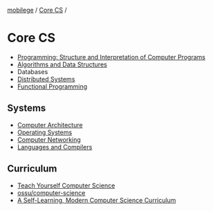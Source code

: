[mobilege](https://github.com/mobilege/mobilege.github.io/blob/master/README.md) / 
[Core CS](https://github.com/mobiledge/mobiledge.github.io/blob/master/core-cs.md) /

# Core CS
- [Programming: Structure and Interpretation of Computer Programs](https://github.com/mobilege/sicp/blob/master/README.md)  
- [Algorithms and Data Structures](https://github.com/mobilege/algorithms)  
- Databases  
- [Distributed Systems](https://github.com/mobilege/distributed-systems/blob/master/README.md)
- [Functional Programming](https://github.com/mobiledge/functional-programming/blob/master/README.md#functional-programming) 

## Systems 
- [Computer Architecture](https://github.com/mobilege/computer-architecture/blob/master/README.md)  
- [Operating Systems](https://github.com/mobilege/operating-systems/blob/main/README.md)  
- [Computer Networking](https://github.com/mobilege/computer-networking/blob/master/README.md)  
- [Languages and Compilers](https://github.com/mobilege/compilers/blob/master/README.md)  
 

## Curriculum 
- [Teach Yourself Computer Science](https://teachyourselfcs.com/)
- [ossu/computer-science](https://github.com/ossu/computer-science)
- [A Self-Learning, Modern Computer Science Curriculum](https://functionalcs.github.io/curriculum/)
